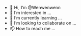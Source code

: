 - 👋 Hi, I’m @Wenwenwenn
- 👀 I’m interested in ...
- 🌱 I’m currently learning ...
- 💞️ I’m looking to collaborate on ...
- 📫 How to reach me ...

<!---
Wenwenwenn/Wenwenwenn is a ✨ special ✨ repository because its `README.md` (this file) appears on your GitHub profile.
You can click the Preview link to take a look at your changes.
--->
